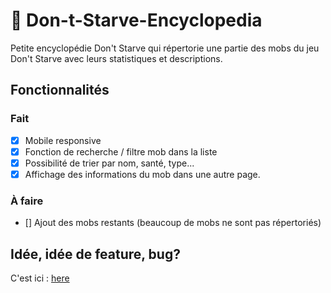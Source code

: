 # :notebook_with_decorative_cover: Don-t-Starve-Encyclopedia
Petite encyclopédie Don't Starve qui répertorie une partie des mobs du jeu Don't Starve avec leurs statistiques et descriptions.

## Fonctionnalités
### Fait
- [x] Mobile responsive
- [x] Fonction de recherche / filtre mob dans la liste
- [x] Possibilité de trier par nom, santé, type...
- [x] Affichage des informations du mob dans une autre page.

### À faire
- [] Ajout des mobs restants (beaucoup de mobs ne sont pas répertoriés)

## Idée, idée de feature, bug?
C'est ici : [here](https://github.com/d0tcom/RandomizeGradient/issues)